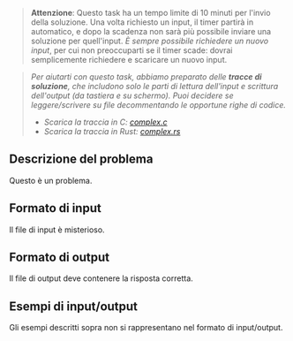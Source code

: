 > **Attenzione**: Questo task ha un tempo limite di 10 minuti per l'invio della soluzione. Una volta richiesto un input, il timer partirà in automatico, e dopo la scadenza non sarà più possibile inviare una soluzione per quell'input.
> *È sempre possibile richiedere un nuovo input*, per cui non preoccuparti se il timer scade: dovrai semplicemente richiedere e scaricare un nuovo input.

> _Per aiutarti con questo task, abbiamo preparato delle **tracce di soluzione**, che includono solo le parti di lettura dell'input e scrittura dell'output (da tastiera e su schermo). Puoi decidere se leggere/scrivere su file decommentando le opportune righe di codice._
>
> - _Scarica la traccia in C: [complex.c](complex.c)_
> - _Scarica la traccia in Rust: [complex.rs](complex.rs)_

## Descrizione del problema

Questo è un problema.


## Formato di input

Il file di input è misterioso.


## Formato di output

Il file di output deve contenere la risposta corretta.


## Esempi di input/output

Gli esempi descritti sopra non si rappresentano nel formato di input/output.
